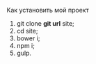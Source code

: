 Как установить мой проект

1) git clone   __git url__ site; 
2) cd site;
3) bower i;
4) npm i;
5) gulp.